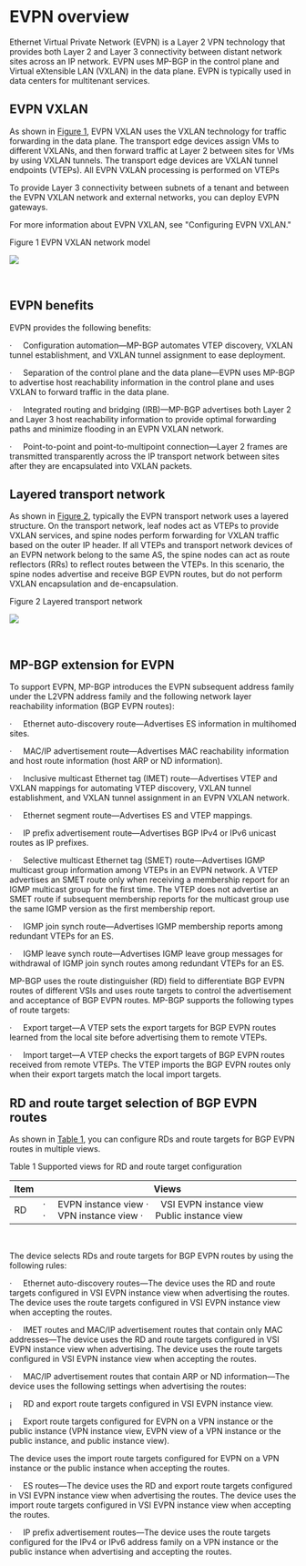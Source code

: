 
# EVPN overview

Ethernet Virtual Private Network (EVPN) is
a Layer 2 VPN technology that provides both Layer 2 and Layer 3 connectivity
between distant network sites across an IP network. EVPN uses MP-BGP in the
control plane and Virtual eXtensible LAN (VXLAN) in the data plane. EVPN is
typically used in data centers for multitenant services.

## EVPN VXLAN

As shown in [Figure 1](#_Ref14783831), EVPN
VXLAN uses the VXLAN technology for traffic forwarding in the data plane. The
transport edge devices assign VMs to different VXLANs, and then forward traffic
at Layer 2 between sites for VMs by using VXLAN tunnels. The transport edge
devices are VXLAN tunnel endpoints (VTEPs). All EVPN VXLAN processing is
performed on VTEPs

To provide Layer 3 connectivity between
subnets of a tenant and between the EVPN VXLAN network and external networks,
you can deploy EVPN gateways.

For more information about EVPN VXLAN, see
"Configuring EVPN VXLAN."

Figure 1 EVPN VXLAN network model

![](https://resource.h3c.com/en/202407/12/20240712_11705975_x_Img_x_png_0_2216146_294551_0.png)

 

## EVPN benefits

EVPN provides the following benefits:

·     Configuration automation—MP-BGP automates VTEP discovery, VXLAN tunnel establishment, and
VXLAN tunnel assignment to ease deployment.

·     Separation of the control
plane and the data plane—EVPN uses MP-BGP to
advertise host reachability information in the control plane and uses VXLAN to
forward traffic in the data plane. 

·     Integrated routing and bridging
(IRB)—MP-BGP advertises both Layer 2 and Layer 3
host reachability information to provide optimal forwarding paths and minimize
flooding in an EVPN VXLAN network.

·     Point-to-point and point-to-multipoint
connection—Layer 2 frames are transmitted
transparently across the IP transport network between sites after they are
encapsulated into VXLAN packets.

## Layered transport network

As shown in [Figure 2](#_Ref452367763),
typically the EVPN transport network uses a layered structure. On the transport
network, leaf nodes act as VTEPs to provide VXLAN services, and spine nodes perform
forwarding for VXLAN traffic based on the outer IP header. If all VTEPs and
transport network devices of an EVPN network belong to the same AS, the spine
nodes can act as route reflectors (RRs) to reflect routes between the VTEPs. In
this scenario, the spine nodes advertise and receive BGP EVPN routes, but do
not perform VXLAN encapsulation and de-encapsulation. 

Figure 2 Layered transport network

![](https://resource.h3c.com/en/202407/12/20240712_11705976_x_Img_x_png_1_2216146_294551_0.png)

 

## MP-BGP extension for EVPN

To support EVPN, MP-BGP introduces the EVPN
subsequent address family under the L2VPN address family and the following network
layer reachability information (BGP EVPN routes):

·     Ethernet auto-discovery route—Advertises ES information in multihomed sites.

·     MAC/IP advertisement route—Advertises MAC reachability information and host route information
(host ARP or ND information). 

·     Inclusive multicast Ethernet
tag (IMET) route—Advertises VTEP and VXLAN
mappings for automating VTEP discovery, VXLAN tunnel establishment, and VXLAN
tunnel assignment in an EVPN VXLAN network. 

·     Ethernet segment route—Advertises ES and VTEP mappings.

·     IP prefix advertisement
route—Advertises BGP IPv4 or IPv6 unicast routes
as IP prefixes.

·     Selective multicast
Ethernet tag (SMET) route—Advertises IGMP
multicast group information among VTEPs in an EVPN network. A VTEP advertises
an SMET route only when receiving a membership report for an IGMP multicast
group for the first time. The VTEP does not advertise an SMET route if
subsequent membership reports for the multicast group use the same IGMP version
as the first membership report.

·     IGMP join synch route—Advertises IGMP membership reports among redundant VTEPs for an ES.

·     IGMP leave synch route—Advertises IGMP leave group messages for withdrawal of IGMP join
synch routes among redundant VTEPs for an ES.

MP-BGP uses the route distinguisher (RD)
field to differentiate BGP EVPN routes of different VSIs and uses route targets
to control the advertisement and acceptance of BGP EVPN routes. MP-BGP supports
the following types of route targets:

·     Export target—A VTEP sets the export targets for BGP EVPN routes learned from the
local site before advertising them to remote VTEPs.

·     Import target—A VTEP checks the export targets of BGP EVPN routes received from
remote VTEPs. The VTEP imports the BGP EVPN routes only when their export
targets match the local import targets.

## RD and route target selection of BGP EVPN routes

As shown in [Table 1](#_Ref459999730), you can
configure RDs and route targets for BGP EVPN routes in multiple views.

Table 1 Supported views for RD and route
target configuration

| Item | Views |
| --- | --- |
| RD | ·     EVPN instance view  ·     VSI EVPN instance view  ·     VPN instance view  ·     Public instance view || Route targets | ·     EVPN instance view  ·     VSI EVPN instance view  ·     VPN instance view  ·     VPN instance IPv4 address family view  ·     VPN instance IPv6 address family view  ·     VPN instance EVPN view  ·     Public instance view  ·     Public instance IPv4 address family view  ·     Public instance IPv6 address family view  ·     Public instance EVPN view  NOTE:  Route targets configured in VPN instance view apply to IPv4 VPN, IPv6 VPN, and EVPN. Route targets configured in IPv4 address family view apply only to IPv4 VPN. Route targets configured in IPv6 address family view apply only to IPv6 VPN. Route targets configured in VPN instance EVPN view apply only to EVPN. Route targets configured in IPv4 address family view, IPv6 address family view, or VPN instance EVPN view take precedence over those in VPN instance view. The precedence order for different views of a VPN instance also applies to the views of the public instance. |


 

The device selects RDs and route targets
for BGP EVPN routes by using the following rules:

·     Ethernet auto-discovery routes—The device uses the RD and route targets configured in VSI EVPN
instance view when advertising the routes. The device uses the route targets
configured in VSI EVPN instance view when accepting the routes.

·     IMET routes and MAC/IP
advertisement routes that contain only MAC addresses—The device uses the RD and route targets configured in VSI EVPN
instance view when advertising. The device uses the route targets configured in
VSI EVPN instance view when accepting the routes.

·     MAC/IP advertisement routes
that contain ARP or ND information—The device
uses the following settings when advertising the routes:

¡     RD
and export route targets configured in VSI EVPN instance view.

¡     Export
route targets configured for EVPN on a VPN instance or the public instance (VPN
instance view, EVPN view of a VPN instance or the public instance, and public
instance view).

The device uses the import route targets
configured for EVPN on a VPN instance or the public instance when accepting the
routes.

·     ES routes—The device uses the RD and export route targets configured in VSI
EVPN instance view when advertising the routes. The device uses the import
route targets configured in VSI EVPN instance view when accepting the routes.

·     IP prefix advertisement
routes—The device uses the route targets
configured for the IPv4 or IPv6 address family on a VPN instance or the public
instance when advertising and accepting the routes.

 

